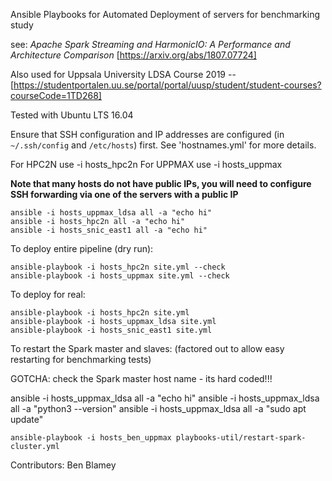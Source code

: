 Ansible Playbooks for Automated Deployment of servers for benchmarking study

see: 
_Apache Spark Streaming and HarmonicIO: A Performance and Architecture Comparison_ [https://arxiv.org/abs/1807.07724]

Also used for Uppsala University LDSA Course 2019 --  [https://studentportalen.uu.se/portal/portal/uusp/student/student-courses?courseCode=1TD268]

Tested with Ubuntu LTS 16.04

Ensure that SSH configuration and IP addresses are configured (in `~/.ssh/config` and `/etc/hosts`) first. See 'hostnames.yml' for more details.

For HPC2N use -i hosts_hpc2n
For UPPMAX use -i hosts_uppmax

**Note that many hosts do not have public IPs, you will need to configure SSH forwarding via one of the servers with a public IP**

```
ansible -i hosts_uppmax_ldsa all -a "echo hi"
ansible -i hosts_hpc2n all -a "echo hi"
ansible -i hosts_snic_east1 all -a "echo hi"
```

To deploy entire pipeline (dry run):

```
ansible-playbook -i hosts_hpc2n site.yml --check
ansible-playbook -i hosts_uppmax site.yml --check
```

To deploy for real:
```
ansible-playbook -i hosts_hpc2n site.yml
ansible-playbook -i hosts_uppmax_ldsa site.yml
ansible-playbook -i hosts_snic_east1 site.yml
```

To restart the Spark master and slaves:
(factored out to allow easy restarting for benchmarking tests)

GOTCHA: check the Spark master host name - its hard coded!!!


ansible -i hosts_uppmax_ldsa all -a "echo hi"
ansible -i hosts_uppmax_ldsa all -a "python3 --version"
ansible -i hosts_uppmax_ldsa all -a "sudo apt update"


```
ansible-playbook -i hosts_ben_uppmax playbooks-util/restart-spark-cluster.yml
```

Contributors: Ben Blamey
